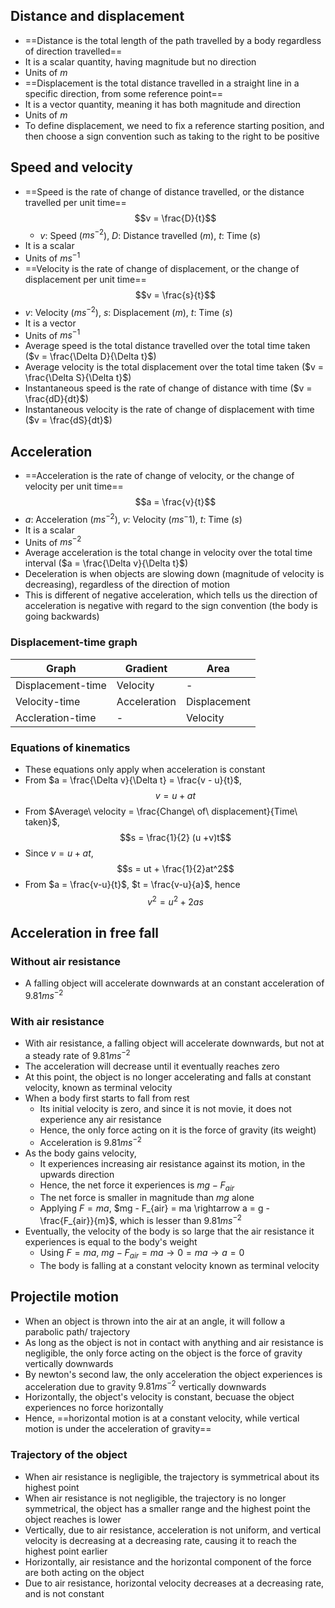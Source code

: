 ## Distance and displacement
- ==Distance is the total length of the path travelled by a body regardless of direction travelled==
- It is a scalar quantity, having magnitude but no direction
- Units of $m$
- ==Displacement is the total distance travelled in a straight line in a specific direction, from some reference point==
- It is a vector quantity, meaning it has both magnitude and direction
- Units of $m$
- To define displacement, we need to fix a reference starting position, and then choose a sign convention such as taking to the right to be positive
## Speed and velocity
- ==Speed is the rate of change of distance travelled, or the distance travelled per unit time== $$v = \frac{D}{t}$$
  - $v$: Speed ($ms^{-2}$), $D$: Distance travelled ($m$), $t$: Time ($s$)
- It is a scalar
- Units of $ms^{-1}$
- ==Velocity is the rate of change of displacement, or the change of displacement per unit time== $$v = \frac{s}{t}$$
- $v$: Velocity ($ms^{-2}$), $s$: Displacement ($m$), $t$: Time ($s$)
- It is a vector
- Units of $ms^{-1}$
- Average speed is the total distance travelled over the total time taken ($v = \frac{\Delta D}{\Delta t}$)
- Average velocity is the total displacement over the total time taken ($v = \frac{\Delta S}{\Delta t}$)
- Instantaneous speed is the rate of change of distance with time ($v = \frac{dD}{dt}$)
- Instantaneous velocity is the rate of change of displacement with time ($v = \frac{dS}{dt}$)
## Acceleration
- ==Acceleration is the rate of change of velocity, or the change of velocity per unit time== $$a = \frac{v}{t}$$
- $a$: Acceleration ($ms^{-2}$), $v$: Velocity ($ms^-1$), $t$: Time ($s$)
- It is a scalar
- Units of $ms^{-2}$
- Average acceleration is the total change in velocity over the total time interval ($a = \frac{\Delta v}{\Delta t}$)
- Deceleration is when objects are slowing down (magnitude of velocity is decreasing), regardless of the direction of motion
- This is different of negative acceleration, which tells us the direction of acceleration is negative with regard to the sign convention (the body is going backwards)
### Displacement-time graph

| Graph             | Gradient     | Area         |
| ----------------- | ------------ | ------------ |
| Displacement-time | Velocity     | -            |
| Velocity-time     | Acceleration | Displacement |
| Accleration-time  | -            | Velocity     |
### Equations of kinematics
- These equations only apply when acceleration is constant
- From $a = \frac{\Delta v}{\Delta t} = \frac{v - u}{t}$, $$v = u +at$$
- From $Average\ velocity = \frac{Change\ of\ displacement}{Time\ taken}$, $$s = \frac{1}{2} (u +v)t$$
- Since $v = u + at$, $$s = ut + \frac{1}{2}at^2$$
- From $a = \frac{v-u}{t}$, $t = \frac{v-u}{a}$, hence $$v^2 = u^2 + 2as$$
## Acceleration in free fall
### Without air resistance
- A falling object will accelerate downwards at an constant acceleration of $9.81ms^{-2}$
### With air resistance
- With air resistance, a falling object will accelerate downwards, but not at a steady rate of $9.81ms^{-2}$
- The acceleration will decrease until it eventually reaches zero
- At this point, the object is no longer accelerating and falls at constant velocity, known as terminal velocity
- When a body first starts to fall from rest
	- Its initial velocity is zero, and since it is not movie, it does not experience any air resistance
	- Hence, the only force acting on it is the force of gravity (its weight)
	- Acceleration is $9.81ms^{-2}$
- As the body gains velocity,
	- It experiences increasing air resistance against its motion, in the upwards direction
	- Hence, the net force it experiences is $mg - F_{air}$
	- The net force is smaller in magnitude than $mg$ alone
	- Applying $F=ma$, $mg - F_{air} = ma \rightarrow a = g - \frac{F_{air}}{m}$, which is lesser than $9.81ms^{-2}$
- Eventually, the velocity of the body is so large that the air resistance it experiences is equal to the body's weight
	- Using $F=ma$, $mg - F_{air} = ma \rightarrow 0 = ma \rightarrow a = 0$
	- The body is falling at a constant velocity known as terminal velocity
## Projectile motion
- When an object is thrown into the air at an angle, it will follow a parabolic path/ trajectory
- As long as the object is not in contact with anything and air resistance is negligible, the only force acting on the object is the force of gravity vertically downwards
- By newton's second law, the only acceleration the object experiences is acceleration due to gravity $9.81ms^{-2}$ vertically downwards
- Horizontally, the object's velocity is constant, becuase the object experiences no force horizontally
- Hence, ==horizontal motion is at a constant velocity, while vertical motion is under the acceleration of gravity==
### Trajectory of the object
- When air resistance is negligible, the trajectory is symmetrical about its highest point
- When air resistance is not negligible, the trajectory is no longer symmetrical, the object has a smaller range and the highest point the object reaches is lower
- Vertically, due to air resistance, acceleration is not uniform, and vertical velocity is decreasing at a decreasing rate, causing it to reach the highest point earlier
- Horizontally, air resistance and the horizontal component of the force are both acting on the object
- Due to air resistance, horizontal velocity decreases at a decreasing rate, and is not constant